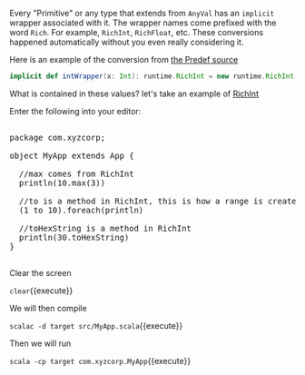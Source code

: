 Every "Primitive" or any type that extends from `AnyVal` has an `implicit` wrapper associated with it. The wrapper names come prefixed with the word `Rich`.  For example, `RichInt`, `RichFloat`, etc. These conversions happened automatically without you even really considering it.

Here is an example of the conversion from [the Predef source](https://github.com/scala/scala/blob/v2.13.2/src/library/scala/Predef.scala#L529)

```scala
implicit def intWrapper(x: Int): runtime.RichInt = new runtime.RichInt(x)
```

What is contained in these values? let's take an example of [RichInt](https://github.com/scala/scala/blob/v2.13.2/src/library/scala/runtime/RichInt.scala)


Enter the following into your editor:

<pre class="file" data-filename="src/MyApp.scala" data-target="replace">

package com.xyzcorp;

object MyApp extends App {

  //max comes from RichInt
  println(10.max(3))

  //to is a method in RichInt, this is how a range is created
  (1 to 10).foreach(println)

  //toHexString is a method in RichInt
  println(30.toHexString)
}

</pre>

Clear the screen

`clear`{{execute}}

We will then compile

`scalac -d target src/MyApp.scala`{{execute}}

Then we will run

`scala -cp target com.xyzcorp.MyApp`{{execute}}
